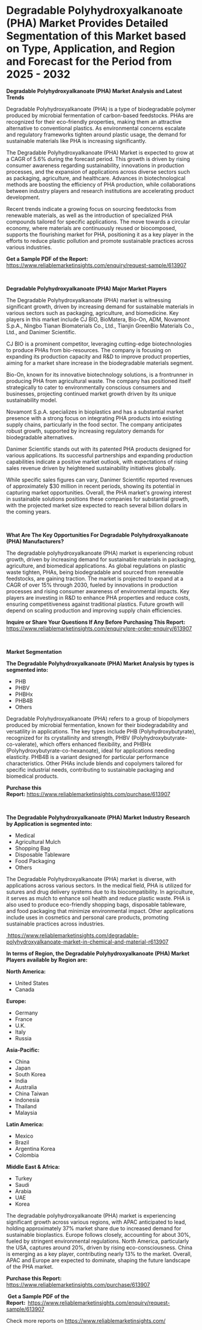 <p><h1>Degradable Polyhydroxyalkanoate (PHA) Market Provides Detailed Segmentation of this Market based on Type, Application, and Region and Forecast for the Period from 2025 - 2032</h1></p><p><strong>Degradable Polyhydroxyalkanoate (PHA) Market Analysis and Latest Trends</strong></p>
<p><p>Degradable Polyhydroxyalkanoate (PHA) is a type of biodegradable polymer produced by microbial fermentation of carbon-based feedstocks. PHAs are recognized for their eco-friendly properties, making them an attractive alternative to conventional plastics. As environmental concerns escalate and regulatory frameworks tighten around plastic usage, the demand for sustainable materials like PHA is increasing significantly.</p><p>The Degradable Polyhydroxyalkanoate (PHA) Market is expected to grow at a CAGR of 5.6% during the forecast period. This growth is driven by rising consumer awareness regarding sustainability, innovations in production processes, and the expansion of applications across diverse sectors such as packaging, agriculture, and healthcare. Advances in biotechnological methods are boosting the efficiency of PHA production, while collaborations between industry players and research institutions are accelerating product development.</p><p>Recent trends indicate a growing focus on sourcing feedstocks from renewable materials, as well as the introduction of specialized PHA compounds tailored for specific applications. The move towards a circular economy, where materials are continuously reused or biocomposed, supports the flourishing market for PHA, positioning it as a key player in the efforts to reduce plastic pollution and promote sustainable practices across various industries.</p></p>
<p><strong>Get a Sample PDF of the Report:&nbsp;</strong> <a href="https://www.reliablemarketinsights.com/enquiry/request-sample/613907?utm_campaign=2010&utm_medium=2&utm_source=Github&utm_content=ia&utm_term=02022025&utm_id=degradable-polyhydroxyalkanoate-pha">https://www.reliablemarketinsights.com/enquiry/request-sample/613907</a></p>
<p>&nbsp;</p>
<p><strong>Degradable Polyhydroxyalkanoate (PHA) Major Market Players</strong></p>
<p><p>The Degradable Polyhydroxyalkanoate (PHA) market is witnessing significant growth, driven by increasing demand for sustainable materials in various sectors such as packaging, agriculture, and biomedicine. Key players in this market include CJ BIO, BioMatera, Bio-On, ADM, Novamont S.p.A., Ningbo Tianan Biomaterials Co., Ltd., Tianjin GreenBio Materials Co., Ltd., and Danimer Scientific.</p><p>CJ BIO is a prominent competitor, leveraging cutting-edge biotechnologies to produce PHAs from bio-resources. The company is focusing on expanding its production capacity and R&D to improve product properties, aiming for a market share increase in the biodegradable materials segment.</p><p>Bio-On, known for its innovative biotechnology solutions, is a frontrunner in producing PHA from agricultural waste. The company has positioned itself strategically to cater to environmentally conscious consumers and businesses, projecting continued market growth driven by its unique sustainability model.</p><p>Novamont S.p.A. specializes in bioplastics and has a substantial market presence with a strong focus on integrating PHA products into existing supply chains, particularly in the food sector. The company anticipates robust growth, supported by increasing regulatory demands for biodegradable alternatives.</p><p>Danimer Scientific stands out with its patented PHA products designed for various applications. Its successful partnerships and expanding production capabilities indicate a positive market outlook, with expectations of rising sales revenue driven by heightened sustainability initiatives globally.</p><p>While specific sales figures can vary, Danimer Scientific reported revenues of approximately $30 million in recent periods, showing its potential in capturing market opportunities. Overall, the PHA market's growing interest in sustainable solutions positions these companies for substantial growth, with the projected market size expected to reach several billion dollars in the coming years.</p></p>
<p>&nbsp;</p>
<p><strong>What Are The Key Opportunities For Degradable Polyhydroxyalkanoate (PHA) Manufacturers?</strong></p>
<p><p>The degradable polyhydroxyalkanoate (PHA) market is experiencing robust growth, driven by increasing demand for sustainable materials in packaging, agriculture, and biomedical applications. As global regulations on plastic waste tighten, PHAs, being biodegradable and sourced from renewable feedstocks, are gaining traction. The market is projected to expand at a CAGR of over 15% through 2030, fueled by innovations in production processes and rising consumer awareness of environmental impacts. Key players are investing in R&D to enhance PHA properties and reduce costs, ensuring competitiveness against traditional plastics. Future growth will depend on scaling production and improving supply chain efficiencies.</p></p>
<p><strong>Inquire or Share Your Questions If Any Before Purchasing This Report:</strong> <a href="https://www.reliablemarketinsights.com/enquiry/pre-order-enquiry/613907?utm_campaign=2010&utm_medium=2&utm_source=Github&utm_content=ia&utm_term=02022025&utm_id=degradable-polyhydroxyalkanoate-pha">https://www.reliablemarketinsights.com/enquiry/pre-order-enquiry/613907</a></p>
<p>&nbsp;</p>
<p><strong>Market Segmentation</strong></p>
<p><strong>The Degradable Polyhydroxyalkanoate (PHA) Market Analysis by types is segmented into:</strong></p>
<p><ul><li>PHB</li><li>PHBV</li><li>PHBHx</li><li>PHB4B</li><li>Others</li></ul></p>
<p><p>Degradable Polyhydroxyalkanoate (PHA) refers to a group of biopolymers produced by microbial fermentation, known for their biodegradability and versatility in applications. The key types include PHB (Polyhydroxybutyrate), recognized for its crystallinity and strength, PHBV (Polyhydroxybutyrate-co-valerate), which offers enhanced flexibility, and PHBHx (Polyhydroxybutyrate-co-hexanoate), ideal for applications needing elasticity. PHB4B is a variant designed for particular performance characteristics. Other PHAs include blends and copolymers tailored for specific industrial needs, contributing to sustainable packaging and biomedical products.</p></p>
<p><strong>Purchase this Report:&nbsp;</strong><a href="https://www.reliablemarketinsights.com/purchase/613907?utm_campaign=2010&utm_medium=2&utm_source=Github&utm_content=ia&utm_term=02022025&utm_id=degradable-polyhydroxyalkanoate-pha">https://www.reliablemarketinsights.com/purchase/613907</a></p>
<p>&nbsp;</p>
<p><strong>The Degradable Polyhydroxyalkanoate (PHA) Market Industry Research by Application is segmented into:</strong></p>
<p><ul><li>Medical</li><li>Agricultural Mulch</li><li>Shopping Bag</li><li>Disposable Tableware</li><li>Food Packaging</li><li>Others</li></ul></p>
<p><p>The Degradable Polyhydroxyalkanoate (PHA) market is diverse, with applications across various sectors. In the medical field, PHA is utilized for sutures and drug delivery systems due to its biocompatibility. In agriculture, it serves as mulch to enhance soil health and reduce plastic waste. PHA is also used to produce eco-friendly shopping bags, disposable tableware, and food packaging that minimize environmental impact. Other applications include uses in cosmetics and personal care products, promoting sustainable practices across industries.</p></p>
<p><a href="https://www.reliablemarketinsights.com/degradable-polyhydroxyalkanoate-market-in-chemical-and-material-r613907?utm_campaign=2010&utm_medium=2&utm_source=Github&utm_content=ia&utm_term=02022025&utm_id=degradable-polyhydroxyalkanoate-pha">&nbsp;https://www.reliablemarketinsights.com/degradable-polyhydroxyalkanoate-market-in-chemical-and-material-r613907</a></p>
<p><strong>In terms of Region, the Degradable Polyhydroxyalkanoate (PHA) Market Players available by Region are:</strong></p>
<p>
    <p> <strong> North America: </strong>
        <ul>
            <li>United States</li>
            <li>Canada</li>
        </ul>
        </p> 
    <p> <strong> Europe: </strong>
        <ul>
            <li>Germany</li>
            <li>France</li>
            <li>U.K.</li>
            <li>Italy</li>
            <li>Russia</li>
        </ul>
        </p> 
    <p> <strong> Asia-Pacific: </strong>
        <ul>
            <li>China</li>
            <li>Japan</li>
            <li>South Korea</li>
            <li>India</li>
            <li>Australia</li>
            <li>China Taiwan</li>
            <li>Indonesia</li>
            <li>Thailand</li>
            <li>Malaysia</li>
        </ul>
        </p> 
    <p> <strong> Latin America: </strong>
        <ul>
            <li>Mexico</li>
            <li>Brazil</li>
            <li>Argentina Korea</li>
            <li>Colombia</li>
        </ul>
        </p> 
    <p> <strong> Middle East & Africa: </strong>
        <ul>
            <li>Turkey</li>
            <li>Saudi</li>
            <li>Arabia</li>
            <li>UAE</li>
            <li>Korea</li>
        </ul>
    </p>
    </p>
<p><p>The degradable polyhydroxyalkanoate (PHA) market is experiencing significant growth across various regions, with APAC anticipated to lead, holding approximately 37% market share due to increased demand for sustainable bioplastics. Europe follows closely, accounting for about 30%, fueled by stringent environmental regulations. North America, particularly the USA, captures around 20%, driven by rising eco-consciousness. China is emerging as a key player, contributing nearly 13% to the market. Overall, APAC and Europe are expected to dominate, shaping the future landscape of the PHA market.</p></p>
<p><strong>Purchase this Report: </strong><a href="https://www.reliablemarketinsights.com/purchase/613907?utm_campaign=2010&utm_medium=2&utm_source=Github&utm_content=ia&utm_term=02022025&utm_id=degradable-polyhydroxyalkanoate-pha">https://www.reliablemarketinsights.com/purchase/613907</a></p>
<p>&nbsp;<strong>Get a Sample PDF of the Report:&nbsp;&nbsp;</strong><a href="https://www.reliablemarketinsights.com/enquiry/request-sample/613907?utm_campaign=2010&utm_medium=2&utm_source=Github&utm_content=ia&utm_term=02022025&utm_id=degradable-polyhydroxyalkanoate-pha">https://www.reliablemarketinsights.com/enquiry/request-sample/613907</a></p>
<p><strong></strong></p>
<p>Check more reports on <a href="https://www.reliablemarketinsights.com/?utm_campaign=2010&utm_medium=2&utm_source=Github&utm_content=ia&utm_term=02022025&utm_id=degradable-polyhydroxyalkanoate-pha">https://www.reliablemarketinsights.com/</a></p>